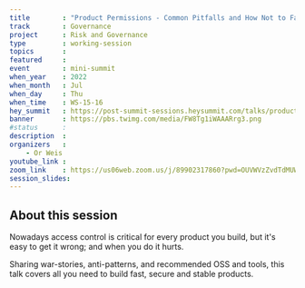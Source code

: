 ```yaml
---
title        : "Product Permissions - Common Pitfalls and How Not to Fall For Them"
track        : Governance
project      : Risk and Governance
type         : working-session
topics       : 
featured     :
event        : mini-summit
when_year    : 2022
when_month   : Jul
when_day     : Thu
when_time    : WS-15-16
hey_summit   : https://post-summit-sessions.heysummit.com/talks/product-permissions-common-pitfalls-and-how-not-to-fall-for-them/
banner       : https://pbs.twimg.com/media/FW8Tg1iWAAARrg3.png
#status      : 
description  :
organizers   :
    - Or Weis
youtube_link : 
zoom_link    : https://us06web.zoom.us/j/89902317860?pwd=OUVWVzZvdTdMUWpKMnNyMTRDeHdKUT09
session_slides:
---
```




## About this session
Nowadays access control is critical for every product you build, but it's easy to get it wrong; and when you do it hurts.

Sharing war-stories,  anti-patterns, and recommended OSS and tools, this talk covers all you need to build fast, secure and stable products. 
